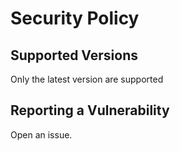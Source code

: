 # Security Policy

## Supported Versions

Only the latest version are supported

## Reporting a Vulnerability

Open an issue.
